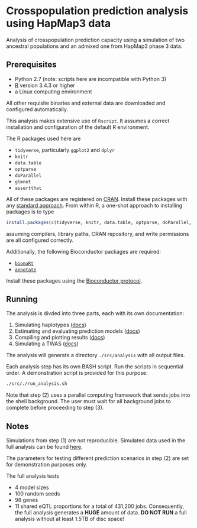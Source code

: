 # Crosspopulation prediction analysis using HapMap3 data
Analysis of crosspopulation prediction capacity using a simulation of two ancestral populations and an admixed one from HapMap3 phase 3 data.

## Prerequisites
* Python 2.7 (note: scripts here are incompatible with Python 3) 
* [R](https://www.r-project.org/) version 3.4.3 or higher
* a Linux computing environment

All other requisite binaries and external data are downloaded and configured automatically.

This analysis makes extensive use of `Rscript`. 
It assumes a correct installation and configuration of the default R environment. 

The R packages used here are
* `tidyverse`, particularly `ggplot2` and `dplyr` 
* `knitr`
* `data.table`
* `optparse`
* `doParallel`
* `glmnet`
* `assertthat`

All of these packages are registered on [CRAN](https://cran.r-project.org/).
Install these packages with any [standard approach](https://cran.r-project.org/doc/manuals/r-release/R-admin.html#Installing-packages).
From within R, a one-shot approach to installing packages is to type 
```R
install.packages(c(tidyverse, knitr, data.table, optparse, doParallel, glmnet, assertthat))
```
assuming compilers, library paths, CRAN repository, and write permissions are all configured correctly. 

Additionally, the following Bioconductor packages are required:
* [`biomaRt`](https://www.bioconductor.org/packages/release/bioc/html/biomaRt.html)
* [`annotate`](https://www.bioconductor.org/packages/release/bioc/html/annotate.html)

Install these packages using the [Bioconductor protocol](https://www.bioconductor.org/install/).

## Running
The analysis is divded into three parts, each with its own documentation:
1. Simulating haplotypes ([docs](./src/01_simulate_populations/README.md))
2. Estimating and evaluating prediction models ([docs](./src/02_test_prediction_models/README.md))
3. Compiling and plotting results ([docs](./src/03_compile_results/README.md))
4. Simulating a TWAS ([docs](./src/04_simulate_twas/README.md))

The analysis will generate a directory `./src/analysis` with all output files.

Each analysis step has its own BASH script. Run the scripts in sequential order. A demonstration script is provided for this purpose:
```bash
./src/./run_analysis.sh
```
Note that step (2) uses a parallel computing framework that sends jobs into the shell background. The user must wait for all background jobs to complete before proceeding to step (3).


## Notes
Simulations from step (1) are not reproducible. Simulated data used in the full analysis can be found [here](https://ucsf.box.com/s/fgjizb0uiopr6sw76tf0u5beg7js2l36).

The parameters for testing different prediction scenarios in step (2) are set for demonstration purposes only.

The full analysis tests
- 4 model sizes
- 100 random seeds
- 98 genes
- 11 shared eQTL proportions
for a total of 431,200 jobs. Consequently, the full analysis generates a **HUGE** amount of data.
**DO NOT RUN** a full analysis without at least 1.5TB of disc space!

